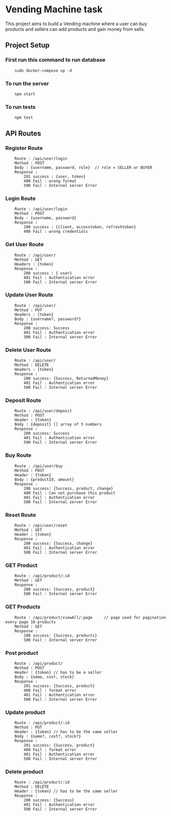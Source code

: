 # Vending Machine task

This project aims to build a Vending machine where a user can buy products and sellers can add products and gain money from sells.

## Project Setup 

### First run this command to run database
```
    sudo docker-compose up -d
```

### To run the server
```
    npm start
```

### To run tests 
```
    npm test
```

## API Routes

### Register Route
```
    Route : /api/user/login
    Method : POST
    Body : {username, password, role}  // role = SELLER or BUYER
    Response :
        201 success : {user, token}
        400 Fail : wrong format
        500 Fail : Internal server Error
```

### Login Route
```
    Route : /api/user/login
    Method : POST
    Body : {username, password}
    Response :
        200 success : {client, accesstoken, refreshtoken}
        400 Fail : wrong credentials
```

### Get User Route
```
    Route : /api/user/
    Method : GET
    Headers : {token}
    Response :
        200 success : { user}
        401 Fail : Authentication error
        500 Fail : Internal server Error
```

### Update User Route
```
    Route : /api/user/
    Method : PUT
    Headers : {token}
    Body : {username?, password?}
    Response :
        200 success: Success
        401 Fail : Authentication error
        500 Fail : Internal server Error
```

### Delete User Route
```
    Route : /api/user/
    Method : DELETE
    Headers : {token}
    Response :
        200 success: {Success, ReturnedMoney}
        401 Fail : Authentication error
        500 Fail : Internal server Error
```


### Deposit Route
```
    Route : /api/user/deposit
    Method : POST
    Header : {token}
    Body : {deposit} [] array of 5 numbers
    Response :
        200 success: Success
        401 Fail : Authentication error
        500 Fail : Internal server Error
```


### Buy Route
```
    Route : /api/user/buy
    Method : POST
    Header : {token}
    Body : {productId, amount}
    Response :
        200 success: {Success, product, change}
        400 Fail : Can not purchase this product
        401 Fail : Authentication error
        500 Fail : Internal server Error
```

### Reset Route
```
    Route : /api/user/reset
    Method : GET
    Header : {token}
    Response :
        200 success: {Success, change}
        401 Fail : Authentication error
        500 Fail : Internal server Error
```


### GET Product
```
    Route : /api/product/:id
    Method : GET
    Response :
        200 success: {Success, product}
        500 Fail : Internal server Error
```

### GET Products
``` 
    Route : /api/product/viewAll/:page     // page used for pagination every page 10 products
    Method : GET
    Response :
        200 success: {Success, products}
        500 Fail : Internal server Error
```


### Post product
```
    Route : /api/product/
    Method : POST
    Header : {token} // has to be a seller
    Body : {name, cost, stock}
    Response :
        201 success: {Success, product}
        400 Fail : format error
        401 Fail : Authentication error
        500 Fail : Internal server Error
```

### Update product
```
    Route : /api/product/:id
    Method : PUT
    Header : {token} // has to be the same seller
    Body : {name?, cost?, stock?}
    Response :
        201 success: {Success, product}
        400 Fail : format error
        401 Fail : Authentication error
        500 Fail : Internal server Error
```

### Delete product
```
    Route : /api/product/:id
    Method : DELETE
    Header : {token} // has to be the same seller
    Response :
        200 success: {Success}
        401 Fail : Authentication error
        500 Fail : Internal server Error
```


    